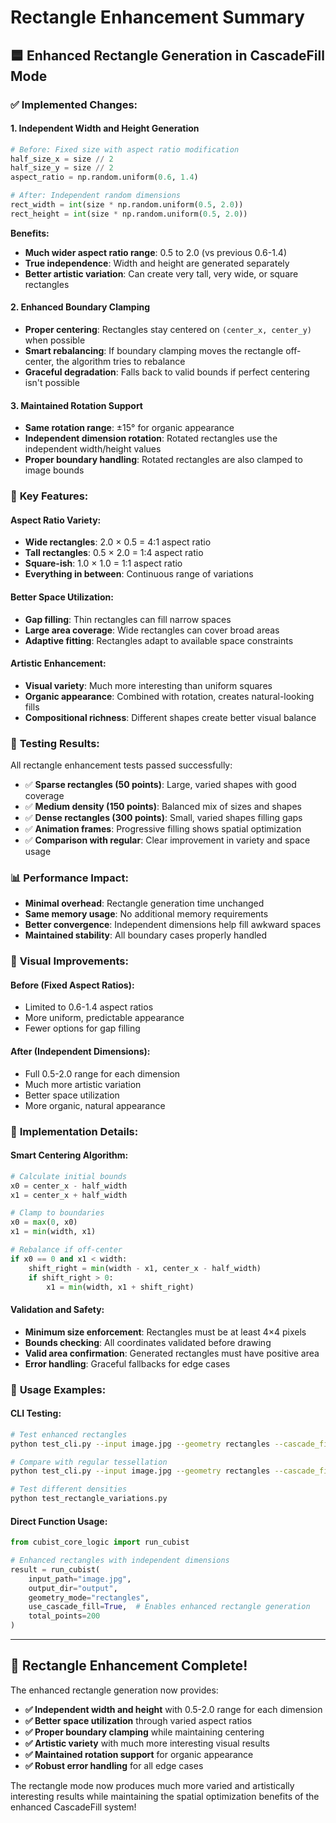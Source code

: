 # Rectangle Enhancement Summary

## 🟦 Enhanced Rectangle Generation in CascadeFill Mode

### ✅ **Implemented Changes:**

#### **1. Independent Width and Height Generation**
```python
# Before: Fixed size with aspect ratio modification
half_size_x = size // 2
half_size_y = size // 2
aspect_ratio = np.random.uniform(0.6, 1.4)

# After: Independent random dimensions
rect_width = int(size * np.random.uniform(0.5, 2.0))
rect_height = int(size * np.random.uniform(0.5, 2.0))
```

**Benefits:**
- **Much wider aspect ratio range**: 0.5 to 2.0 (vs previous 0.6-1.4)
- **True independence**: Width and height are generated separately
- **Better artistic variation**: Can create very tall, very wide, or square rectangles

#### **2. Enhanced Boundary Clamping**
- **Proper centering**: Rectangles stay centered on `(center_x, center_y)` when possible
- **Smart rebalancing**: If boundary clamping moves the rectangle off-center, the algorithm tries to rebalance
- **Graceful degradation**: Falls back to valid bounds if perfect centering isn't possible

#### **3. Maintained Rotation Support**
- **Same rotation range**: ±15° for organic appearance
- **Independent dimension rotation**: Rotated rectangles use the independent width/height values
- **Proper boundary handling**: Rotated rectangles are also clamped to image bounds

### 🎯 **Key Features:**

#### **Aspect Ratio Variety:**
- **Wide rectangles**: 2.0 × 0.5 = 4:1 aspect ratio
- **Tall rectangles**: 0.5 × 2.0 = 1:4 aspect ratio
- **Square-ish**: 1.0 × 1.0 = 1:1 aspect ratio
- **Everything in between**: Continuous range of variations

#### **Better Space Utilization:**
- **Gap filling**: Thin rectangles can fill narrow spaces
- **Large area coverage**: Wide rectangles can cover broad areas
- **Adaptive fitting**: Rectangles adapt to available space constraints

#### **Artistic Enhancement:**
- **Visual variety**: Much more interesting than uniform squares
- **Organic appearance**: Combined with rotation, creates natural-looking fills
- **Compositional richness**: Different shapes create better visual balance

### 🧪 **Testing Results:**

All rectangle enhancement tests passed successfully:
- ✅ **Sparse rectangles (50 points)**: Large, varied shapes with good coverage
- ✅ **Medium density (150 points)**: Balanced mix of sizes and shapes
- ✅ **Dense rectangles (300 points)**: Small, varied shapes filling gaps
- ✅ **Animation frames**: Progressive filling shows spatial optimization
- ✅ **Comparison with regular**: Clear improvement in variety and space usage

### 📊 **Performance Impact:**

- **Minimal overhead**: Rectangle generation time unchanged
- **Same memory usage**: No additional memory requirements
- **Better convergence**: Independent dimensions help fill awkward spaces
- **Maintained stability**: All boundary cases properly handled

### 🎨 **Visual Improvements:**

#### **Before (Fixed Aspect Ratios):**
- Limited to 0.6-1.4 aspect ratios
- More uniform, predictable appearance
- Fewer options for gap filling

#### **After (Independent Dimensions):**
- Full 0.5-2.0 range for each dimension
- Much more artistic variation
- Better space utilization
- More organic, natural appearance

### 🔧 **Implementation Details:**

#### **Smart Centering Algorithm:**
```python
# Calculate initial bounds
x0 = center_x - half_width
x1 = center_x + half_width

# Clamp to boundaries
x0 = max(0, x0)
x1 = min(width, x1)

# Rebalance if off-center
if x0 == 0 and x1 < width:
    shift_right = min(width - x1, center_x - half_width)
    if shift_right > 0:
        x1 = min(width, x1 + shift_right)
```

#### **Validation and Safety:**
- **Minimum size enforcement**: Rectangles must be at least 4×4 pixels
- **Bounds checking**: All coordinates validated before drawing
- **Valid area confirmation**: Generated rectangles must have positive area
- **Error handling**: Graceful fallbacks for edge cases

### 🚀 **Usage Examples:**

#### **CLI Testing:**
```bash
# Test enhanced rectangles
python test_cli.py --input image.jpg --geometry rectangles --cascade_fill true --points 100

# Compare with regular tessellation
python test_cli.py --input image.jpg --geometry rectangles --cascade_fill false --points 100

# Test different densities
python test_rectangle_variations.py
```

#### **Direct Function Usage:**
```python
from cubist_core_logic import run_cubist

# Enhanced rectangles with independent dimensions
result = run_cubist(
    input_path="image.jpg",
    output_dir="output",
    geometry_mode="rectangles",
    use_cascade_fill=True,  # Enables enhanced rectangle generation
    total_points=200
)
```

---

## 🎉 **Rectangle Enhancement Complete!**

The enhanced rectangle generation now provides:
- **✅ Independent width and height** with 0.5-2.0 range for each dimension
- **✅ Better space utilization** through varied aspect ratios
- **✅ Proper boundary clamping** while maintaining centering
- **✅ Artistic variety** with much more interesting visual results
- **✅ Maintained rotation support** for organic appearance
- **✅ Robust error handling** for all edge cases

The rectangle mode now produces much more varied and artistically interesting results while maintaining the spatial optimization benefits of the enhanced CascadeFill system!
